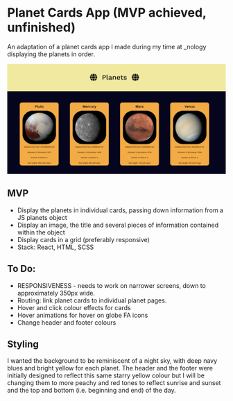 # Planet Cards App (MVP achieved, unfinished)

An adaptation of a planet cards app I made during my time at \_nology displaying the planets in order.

![Image of planet website](./readme-images/planet-website-image.PNG)

## MVP

-   Display the planets in individual cards, passing down information from a JS planets object
-   Display an image, the title and several pieces of information contained within the object
-   Display cards in a grid (preferably responsive)
-   Stack: React, HTML, SCSS

## To Do:

-   RESPONSIVENESS - needs to work on narrower screens, down to approximately 350px wide.
-   Routing: link planet cards to individual planet pages.
-   Hover and click colour effects for cards
-   Hover animations for hover on globe FA icons
-   Change header and footer colours

## Styling

I wanted the background to be reminiscent of a night sky, with deep navy blues and bright yellow for each planet. The header and the footer were initially designed to reflect this same starry yellow colour but I will be changing them to more peachy and red tones to reflect sunrise and sunset and the top and bottom (i.e. beginning and end) of the day.

